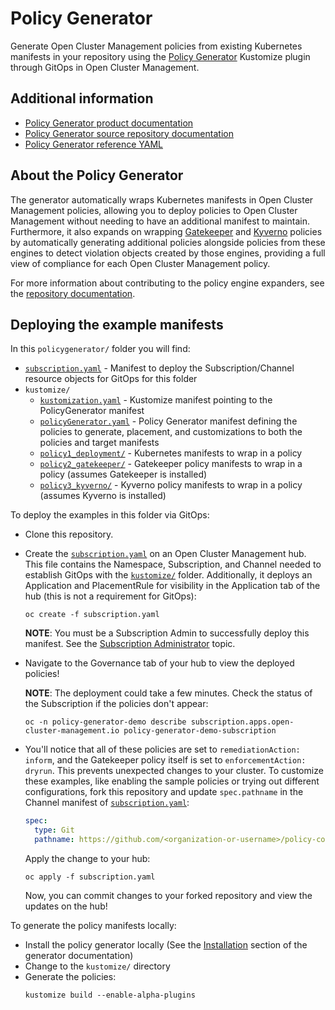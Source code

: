 # Policy Generator

Generate Open Cluster Management policies from existing Kubernetes manifests in your repository
using the [Policy Generator](https://github.com/stolostron/policy-generator-plugin)
Kustomize plugin through GitOps in Open Cluster Management.

## Additional information

- [Policy Generator product documentation](https://access.redhat.com/documentation/en-us/red_hat_advanced_cluster_management_for_kubernetes/2.4/html/governance/governance#policy-generator)
- [Policy Generator source repository documentation](https://github.com/stolostron/policy-generator-plugin/blob/main/README.md)
- [Policy Generator reference YAML](https://github.com/stolostron/policy-generator-plugin/blob/main/docs/policygenerator-reference.yaml)

## About the Policy Generator

The generator automatically wraps Kubernetes manifests in Open Cluster Management policies, allowing
you to deploy policies to Open Cluster Management without needing to have an additional manifest to
maintain. Furthermore, it also expands on wrapping
[Gatekeeper](https://open-policy-agent.github.io/gatekeeper/) and [Kyverno](https://kyverno.io/)
policies by automatically generating additional policies alongside policies from these engines to
detect violation objects created by those engines, providing a full view of compliance for each Open
Cluster Management policy.

For more information about contributing to the policy engine expanders, see the
[repository documentation](https://github.com/open-cluster-management/policy-generator-plugin/blob/main/docs/policygenerator.md#policy-expanders).

## Deploying the example manifests

In this `policygenerator/` folder you will find:

- [`subscription.yaml`](subscription.yaml) - Manifest to deploy the Subscription/Channel resource
  objects for GitOps for this folder
- `kustomize/`
  - [`kustomization.yaml`](kustomize/kustomization.yaml) - Kustomize manifest pointing to the
    PolicyGenerator manifest
  - [`policyGenerator.yaml`](kustomize/policyGenerator.yaml) - Policy Generator manifest defining
    the policies to generate, placement, and customizations to both the policies and target
    manifests
  - [`policy1_deployment/`](kustomize/policy1_deployment) - Kubernetes manifests to wrap in a policy
  - [`policy2_gatekeeper/`](kustomize/policy2_gatekeeper) - Gatekeeper policy manifests to wrap in a
    policy (assumes Gatekeeper is installed)
  - [`policy3_kyverno/`](kustomize/policy3_kyverno) - Kyverno policy manifests to wrap in a policy
    (assumes Kyverno is installed)

To deploy the examples in this folder via GitOps:

- Clone this repository.
- Create the [`subscription.yaml`](subscription.yaml) on an Open Cluster Management hub. This file
  contains the Namespace, Subscription, and Channel needed to establish GitOps with the
  [`kustomize/`](kustomize) folder. Additionally, it deploys an Application and PlacementRule for
  visibility in the Application tab of the hub (this is not a requirement for GitOps):
  ```shell
  oc create -f subscription.yaml
  ```
  **NOTE**: You must be a Subscription Admin to successfully deploy this manifest. See the
  [Subscription Administrator](../README.md#subscription-administrator) topic.
- Navigate to the Governance tab of your hub to view the deployed policies!

  **NOTE**: The deployment could take a few minutes. Check the status of the Subscription if the
  policies don't appear:

  ```shell
  oc -n policy-generator-demo describe subscription.apps.open-cluster-management.io policy-generator-demo-subscription
  ```

- You'll notice that all of these policies are set to `remediationAction: inform`, and the
  Gatekeeper policy itself is set to `enforcementAction: dryrun`. This prevents unexpected changes
  to your cluster. To customize these examples, like enabling the sample policies or trying out
  different configurations, fork this repository and update `spec.pathname` in the Channel manifest
  of [`subscription.yaml`](subscription.yaml):
  ```yaml
  spec:
    type: Git
    pathname: https://github.com/<organization-or-username>/policy-collection.git
  ```
  Apply the change to your hub:
  ```shell
  oc apply -f subscription.yaml
  ```
  Now, you can commit changes to your forked repository and view the updates on the hub!

To generate the policy manifests locally:

- Install the policy generator locally (See the
  [Installation](https://github.com/stolostron/policy-generator-plugin#installation)
  section of the generator documentation)
- Change to the `kustomize/` directory
- Generate the policies:
  ```shell
  kustomize build --enable-alpha-plugins
  ```
